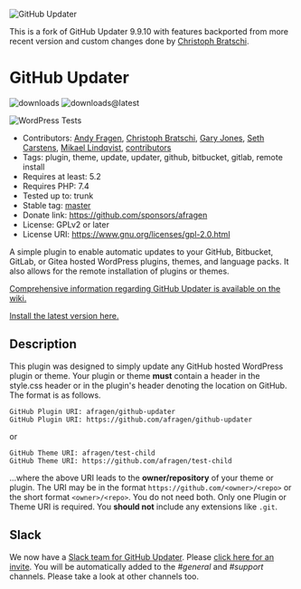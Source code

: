 ![GitHub Updater](./assets/GitHub_Updater_logo_small.png)

This is a fork of GitHub Updater 9.9.10 with features backported from more recent version and custom changes done by [Christoph Bratschi](https://github.com/cbratschi).

# GitHub Updater

![downloads](https://img.shields.io/github/downloads/afragen/github-updater/total) ![downloads@latest](https://img.shields.io/github/downloads/afragen/github-updater/latest/total)

![WordPress Tests](https://github.com/afragen/github-updater/workflows/WordPress%20Tests/badge.svg)

* Contributors: [Andy Fragen](https://github.com/afragen), [Christoph Bratschi](https://github.com/cbratschi), [Gary Jones](https://github.com/GaryJones), [Seth Carstens](https://github.com/sethcarstens), [Mikael Lindqvist](https://github.com/limikael), [contributors](https://github.com/afragen/github-updater/graphs/contributors)
* Tags: plugin, theme, update, updater, github, bitbucket, gitlab, remote install
* Requires at least: 5.2
* Requires PHP: 7.4
* Tested up to: trunk
* Stable tag: [master](https://github.com/afragen/github-updater/releases/latest)
* Donate link: <https://github.com/sponsors/afragen>
* License: GPLv2 or later
* License URI: <https://www.gnu.org/licenses/gpl-2.0.html>

A simple plugin to enable automatic updates to your GitHub, Bitbucket, GitLab, or Gitea hosted WordPress plugins, themes, and language packs. It also allows for the remote installation of plugins or themes.

[Comprehensive information regarding GitHub Updater is available on the wiki.](https://github.com/afragen/github-updater/wiki)

[Install the latest version here.](https://github.com/afragen/github-updater/releases/latest)

## Description

This plugin was designed to simply update any GitHub hosted WordPress plugin or theme. Your plugin or theme **must** contain a header in the style.css header or in the plugin's header denoting the location on GitHub. The format is as follows.

    GitHub Plugin URI: afragen/github-updater
    GitHub Plugin URI: https://github.com/afragen/github-updater

or

    GitHub Theme URI: afragen/test-child
    GitHub Theme URI: https://github.com/afragen/test-child

...where the above URI leads to the __owner/repository__ of your theme or plugin. The URI may be in the format `https://github.com/<owner>/<repo>` or the short format `<owner>/<repo>`. You do not need both. Only one Plugin or Theme URI is required. You **should not** include any extensions like `.git`.

## Slack

We now have a [Slack team for GitHub Updater](https://github-updater.slack.com). Please [click here for an invite](https://github-updater.herokuapp.com). You will be automatically added to the _#general_ and _#support_ channels. Please take a look at other channels too.
